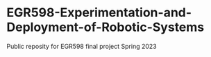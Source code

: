# EGR598-Experimentation-and-Deployment-of-Robotic-Systems
Public reposity for EGR598 final project Spring 2023

